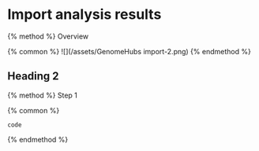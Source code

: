 # Import analysis results

{% method %}
Overview

{% common %}
![](/assets/GenomeHubs import-2.png)
{% endmethod %}


## Heading 2

{% method %}
Step 1

{% common %}
```
code
```

{% endmethod %}


